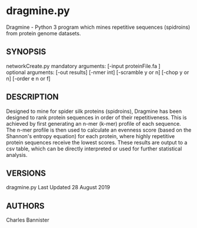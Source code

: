 
# dragmine.py

Dragmine - Python 3 program which mines repetitive sequences (spidroins) from protein genome datasets. 

## SYNOPSIS

networkCreate.py mandatory arguments: [-input proteinFile.fa ]  
  optional arguments: [-out results] [-nmer int] [-scramble y or n] [-chop y or n] [-order e n or f]

## DESCRIPTION

Designed to mine for spider silk proteins (spidroins), Dragmine has been designed to rank protein sequences in order of their repetitiveness. This is achieved by first generating an n-mer (k-mer) profile of each sequence. The n-mer profile is then used to calculate an evenness score (based on the Shannon's entropy equation) for each protein, where highly repetitive protein sequences receive the lowest scores. These results are output to a csv table, which can be directly interpreted or used for further statistical analysis.

## VERSIONS

dragmine.py Last Updated 28 August 2019

## AUTHORS

Charles Bannister

	
